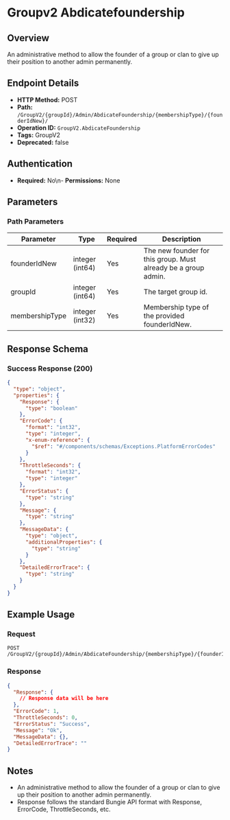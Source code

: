 # Groupv2 Abdicatefoundership

## Overview
An administrative method to allow the founder of a group or clan to give up their position to another admin permanently.

## Endpoint Details
- **HTTP Method:** POST
- **Path:** `/GroupV2/{groupId}/Admin/AbdicateFoundership/{membershipType}/{founderIdNew}/`
- **Operation ID:** `GroupV2.AbdicateFoundership`
- **Tags:** GroupV2
- **Deprecated:** false

## Authentication
- **Required:** No\n- **Permissions:** None

## Parameters

### Path Parameters
| Parameter | Type | Required | Description |
|-----------|------|----------|-------------|
| founderIdNew | integer (int64) | Yes | The new founder for this group. Must already be a group admin. |
| groupId | integer (int64) | Yes | The target group id. |
| membershipType | integer (int32) | Yes | Membership type of the provided founderIdNew. |


## Response Schema

### Success Response (200)
```json
{
  "type": "object",
  "properties": {
    "Response": {
      "type": "boolean"
    },
    "ErrorCode": {
      "format": "int32",
      "type": "integer",
      "x-enum-reference": {
        "$ref": "#/components/schemas/Exceptions.PlatformErrorCodes"
      }
    },
    "ThrottleSeconds": {
      "format": "int32",
      "type": "integer"
    },
    "ErrorStatus": {
      "type": "string"
    },
    "Message": {
      "type": "string"
    },
    "MessageData": {
      "type": "object",
      "additionalProperties": {
        "type": "string"
      }
    },
    "DetailedErrorTrace": {
      "type": "string"
    }
  }
}
```


## Example Usage

### Request
```http
POST /GroupV2/{groupId}/Admin/AbdicateFoundership/{membershipType}/{founderIdNew}/
```

### Response
```json
{
  "Response": {
    // Response data will be here
  },
  "ErrorCode": 1,
  "ThrottleSeconds": 0,
  "ErrorStatus": "Success",
  "Message": "Ok",
  "MessageData": {},
  "DetailedErrorTrace": ""
}
```

## Notes
- An administrative method to allow the founder of a group or clan to give up their position to another admin permanently.
- Response follows the standard Bungie API format with Response, ErrorCode, ThrottleSeconds, etc.
